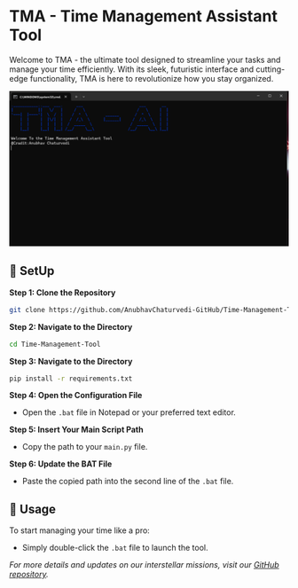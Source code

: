 # TMA - Time Management Assistant Tool

Welcome to TMA - the ultimate tool designed to streamline your tasks and manage your time efficiently. With its sleek, futuristic interface and cutting-edge functionality, TMA is here to revolutionize how you stay organized.

![Screenshot](https://github.com/AnubhavChaturvedi-GitHub/Time-Management-Tool/blob/main/Screenshot%202024-07-19%20174610.png)

## 🚀 SetUp

**Step 1: Clone the Repository**
```bash
git clone https://github.com/AnubhavChaturvedi-GitHub/Time-Management-Tool.git
```

**Step 2: Navigate to the Directory**
```bash
cd Time-Management-Tool
```

**Step 3: Navigate to the Directory**
```bash
pip install -r requirements.txt
```

**Step 4: Open the Configuration File**
- Open the `.bat` file in Notepad or your preferred text editor.

**Step 5: Insert Your Main Script Path**
- Copy the path to your `main.py` file.

**Step 6: Update the BAT File**
- Paste the copied path into the second line of the `.bat` file.
  

## 🌟 Usage

To start managing your time like a pro:
- Simply double-click the `.bat` file to launch the tool.


*For more details and updates on our interstellar missions, visit our [GitHub repository](https://github.com/AnubhavChaturvedi-GitHub/Time-Management-Tool).*
